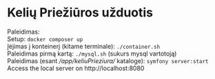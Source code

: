 # Kelių Priežiūros užduotis

Paleidimas:  
Setup: `docker composer up`  
Įėjimas į konteinerį (kitame terminale): `./container.sh`  
Paleidimas pirmą kartą: `./mysql.sh` (sukurs mysql vartotoją)  
Paleidimas (esant _/app/keliuPrieziura/_ kataloge): `symfony server:start`  
Access the local server on http://localhost:8080
